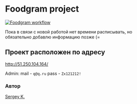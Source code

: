 # Foodgram project

[![Foodgram workflow](https://github.com/Skrapivn/foodgram-project-react/actions/workflows/foodgram_workflow.yml/badge.svg?event=push)](https://github.com/Skrapivn/foodgram-project-react/actions/workflows/foodgram_workflow.yml)

Пока в связи с новой работой нет времени расписывать, но обязательно добавлю информацию позже (=

## Проект расположен по адресу

<http://51.250.104.164/>

Admin:
mail - ```q@q.ru```
pass - ```Zx121212!```

### Автор

[Sergey K.](https://github.com/skrapivn/)
